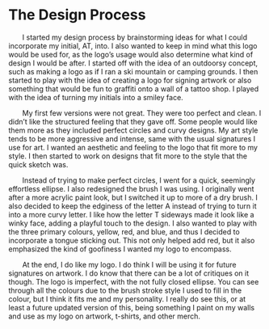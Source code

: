 # The Design Process
&nbsp;&nbsp;&nbsp;&nbsp;&nbsp;&nbsp; I started my design process by brainstorming ideas for what I could incorporate my
initial, AT, into. I also wanted to keep in mind what this logo would be used for, as the logo’s
usage would also determine what kind of design I would be after. I started off with the idea of an
outdoorsy concept, such as making a logo as if I ran a ski mountain or camping grounds. I then
started to play with the idea of creating a logo for signing artwork or also something that would
be fun to graffiti onto a wall of a tattoo shop. I played with the idea of turning my initials into a
smiley face. <br>

&nbsp;&nbsp;&nbsp;&nbsp;&nbsp;&nbsp; My first few versions were not great. They were too perfect and clean. I didn’t like the
structured feeling that they gave off. Some people would like them more as they included
perfect circles and curvy designs. My art style tends to be more aggressive and intense, same
with the usual signatures I use for art. I wanted an aesthetic and feeling to the logo that fit more
to my style. I then started to work on designs that fit more to the style that the quick sketch was. <br>


&nbsp;&nbsp;&nbsp;&nbsp;&nbsp;&nbsp; Instead of trying to make perfect circles, I went for a quick, seemingly effortless ellipse. I
also redesigned the brush I was using. I originally went after a more acrylic paint look, but I
switched it up to more of a dry brush. I also decided to keep the edginess of the letter A instead
of trying to turn it into a more curvy letter. I like how the letter T sideways made it look like a
winky face, adding a playful touch to the design. I also wanted to play with the three primary
colours, yellow, red, and blue, and thus I decided to incorporate a tongue sticking out. This not
only helped add red, but it also emphasized the kind of goofiness I wanted my logo to
encompass. <br>

&nbsp;&nbsp;&nbsp;&nbsp;&nbsp;&nbsp; At the end, I do like my logo. I do think I will be using it for future signatures on artwork. I
do know that there can be a lot of critiques on it though. The logo is imperfect, with the not fully
closed ellipse. You can see through all the colours due to the brush stroke style I used to fill in
the colour, but I think it fits me and my personality. I really do see this, or at least a future
updated version of this, being something I paint on my walls and use as my logo on artwork,
t-shirts, and other merch. <br>

